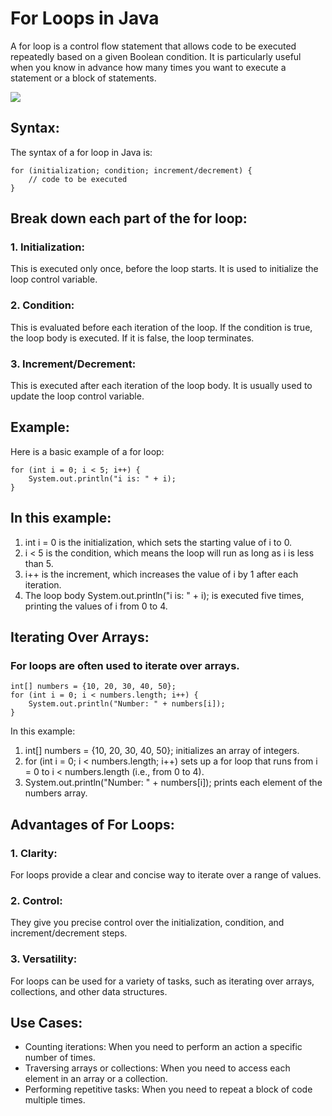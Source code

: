 # For Loops in Java
A for loop is a control flow statement that allows code to be executed repeatedly based on a given Boolean condition. It is particularly useful when you know in advance how many times you want to execute a statement or a block of statements.

[![](https://markdown-videos-api.jorgenkh.no/youtube/oV7o5pzw4Zw)](https://youtu.be/oV7o5pzw4Zw)

## Syntax:
The syntax of a for loop in Java is:
```
for (initialization; condition; increment/decrement) {
    // code to be executed
}
```

## Break down each part of the for loop:
### 1. Initialization: 
This is executed only once, before the loop starts. It is used to initialize the loop control variable.

### 2. Condition: 
This is evaluated before each iteration of the loop. If the condition is true, the loop body is executed. If it is false, the loop terminates.

### 3. Increment/Decrement: 
This is executed after each iteration of the loop body. It is usually used to update the loop control variable.

## Example:
Here is a basic example of a for loop:
```
for (int i = 0; i < 5; i++) {
    System.out.println("i is: " + i);
}
```

## In this example:
1. int i = 0 is the initialization, which sets the starting value of i to 0.
2. i < 5 is the condition, which means the loop will run as long as i is less than 5.
3. i++ is the increment, which increases the value of i by 1 after each iteration.
4. The loop body System.out.println("i is: " + i); is executed five times, printing the values of i from 0 to 4.

## Iterating Over Arrays:
### For loops are often used to iterate over arrays.
```
int[] numbers = {10, 20, 30, 40, 50};
for (int i = 0; i < numbers.length; i++) {
    System.out.println("Number: " + numbers[i]);
}
```

In this example:
1. int[] numbers = {10, 20, 30, 40, 50}; initializes an array of integers.
2. for (int i = 0; i < numbers.length; i++) sets up a for loop that runs from i = 0 to i < numbers.length (i.e., from 0 to 4).
3. System.out.println("Number: " + numbers[i]); prints each element of the numbers array.

## Advantages of For Loops:
### 1. Clarity: 
For loops provide a clear and concise way to iterate over a range of values.
### 2. Control: 
They give you precise control over the initialization, condition, and increment/decrement steps.
### 3. Versatility: 
For loops can be used for a variety of tasks, such as iterating over arrays, collections, and other data structures.

## Use Cases:
* Counting iterations: When you need to perform an action a specific number of times.
* Traversing arrays or collections: When you need to access each element in an array or a collection.
* Performing repetitive tasks: When you need to repeat a block of code multiple times.